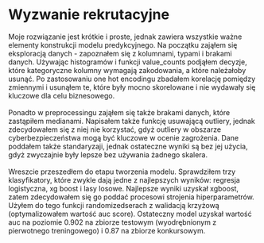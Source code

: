 # Wyzwanie rekrutacyjne

Moje rozwiązanie jest krótkie i proste, jednak zawiera wszystkie ważne elementy konstrukcji modelu predykcyjnego. Na początku zająłem się eksploracją danych - zapoznałem się z kolumnami, typami i brakami danych. Używając histogramów i funkcji value_counts podjąłem decyzje, które kategoryczne kolumny wymagają zakodowania, a które należałoby usunąć. Po zastosowaniu one hot encodingu zbadałem korelację pomiędzy zmiennymi i usunąłem te, które były mocno skorelowane i nie wydawały się kluczowe dla celu biznesowego.
<br>
<br>
Ponadto w preprocessingu zająłem się także brakami danych, które zastąpiłem medianami. Napisałem także funkcję usuwającą outliery, jednak zdecydowałem się z niej nie korzystać, gdyż outliery w obszarze cyberbezpieczeństwa mogą być kluczowe w ocenie zagrożenia. Dane poddałem także standaryzaji, jednak ostateczne wyniki są bez jej użycia, gdyż zwyczajnie były lepsze bez używania żadnego skalera.
<br>
<br>
Wreszcie przeszedłem do etapu tworzenia modelu. Sprawdziłem trzy klasyfikatory, które zwykle dają jedne z najlepszych wyników: regresja logistyczna, xg boost i lasy losowe. Najlepsze wyniki uzyskał xgboost, zatem zdecydowałem się go poddać procesowi strojenia hiperparametrów. Użyłem do tego funkcji randomizedserach z walidacją krzyżową (optymalizowałem wartość auc score). Ostateczny model uzyskał wartość auc na poziomie 0.902 na zbiorze testowym (wyodrębnionym z pierwotnego treningowego) i 0.87 na zbiorze konkursowym.

